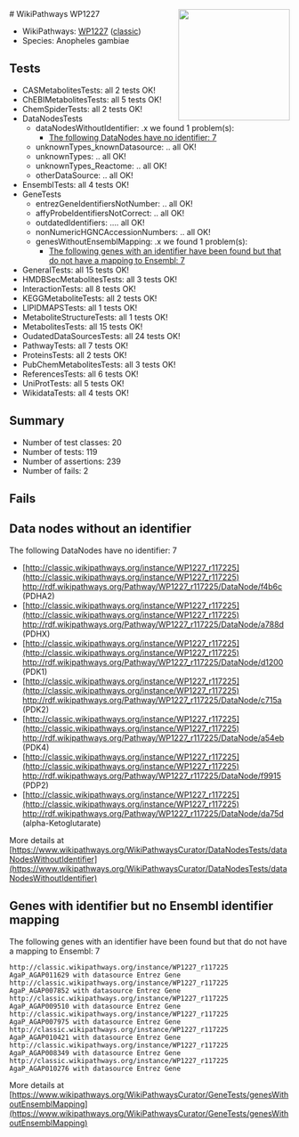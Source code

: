 <img style="float: right; width: 200px" src="https://upload.wikimedia.org/wikipedia/commons/thumb/8/83/Wplogo_with_text_500.png/640px-Wplogo_with_text_500.png" />
# WikiPathways WP1227

* WikiPathways: [WP1227](https://wikipathways.org/pathways/WP1227) ([classic](https://classic.wikipathways.org/instance/WP1227))
* Species: Anopheles gambiae
## Tests
* CASMetabolitesTests: all 2 tests OK!
* ChEBIMetabolitesTests: all 5 tests OK!
* ChemSpiderTests: all 2 tests OK!
* DataNodesTests
    * dataNodesWithoutIdentifier: .x we found 1 problem(s):
        * [The following DataNodes have no identifier: 7](#d2d32fa6)
    * unknownTypes_knownDatasource: .. all OK!
    * unknownTypes: .. all OK!
    * unknownTypes_Reactome: .. all OK!
    * otherDataSource: .. all OK!
* EnsemblTests: all 4 tests OK!
* GeneTests
    * entrezGeneIdentifiersNotNumber: .. all OK!
    * affyProbeIdentifiersNotCorrect: .. all OK!
    * outdatedIdentifiers: .... all OK!
    * nonNumericHGNCAccessionNumbers: .. all OK!
    * genesWithoutEnsemblMapping: .x we found 1 problem(s):
        * [The following genes with an identifier have been found but that do not have a mapping to Ensembl: 7](#40286d89)
* GeneralTests: all 15 tests OK!
* HMDBSecMetabolitesTests: all 3 tests OK!
* InteractionTests: all 8 tests OK!
* KEGGMetaboliteTests: all 2 tests OK!
* LIPIDMAPSTests: all 1 tests OK!
* MetaboliteStructureTests: all 1 tests OK!
* MetabolitesTests: all 15 tests OK!
* OudatedDataSourcesTests: all 24 tests OK!
* PathwayTests: all 7 tests OK!
* ProteinsTests: all 2 tests OK!
* PubChemMetabolitesTests: all 3 tests OK!
* ReferencesTests: all 6 tests OK!
* UniProtTests: all 5 tests OK!
* WikidataTests: all 4 tests OK!


## Summary

* Number of test classes: 20
* Number of tests: 119
* Number of assertions: 239
* Number of fails: 2

## Fails

<a name="d2d32fa6" />

## Data nodes without an identifier

The following DataNodes have no identifier: 7

* [http://classic.wikipathways.org/instance/WP1227_r117225](http://classic.wikipathways.org/instance/WP1227_r117225) http://rdf.wikipathways.org/Pathway/WP1227_r117225/DataNode/f4b6c (PDHA2)
* [http://classic.wikipathways.org/instance/WP1227_r117225](http://classic.wikipathways.org/instance/WP1227_r117225) http://rdf.wikipathways.org/Pathway/WP1227_r117225/DataNode/a788d (PDHX)
* [http://classic.wikipathways.org/instance/WP1227_r117225](http://classic.wikipathways.org/instance/WP1227_r117225) http://rdf.wikipathways.org/Pathway/WP1227_r117225/DataNode/d1200 (PDK1)
* [http://classic.wikipathways.org/instance/WP1227_r117225](http://classic.wikipathways.org/instance/WP1227_r117225) http://rdf.wikipathways.org/Pathway/WP1227_r117225/DataNode/c715a (PDK2)
* [http://classic.wikipathways.org/instance/WP1227_r117225](http://classic.wikipathways.org/instance/WP1227_r117225) http://rdf.wikipathways.org/Pathway/WP1227_r117225/DataNode/a54eb (PDK4)
* [http://classic.wikipathways.org/instance/WP1227_r117225](http://classic.wikipathways.org/instance/WP1227_r117225) http://rdf.wikipathways.org/Pathway/WP1227_r117225/DataNode/f9915 (PDP2)
* [http://classic.wikipathways.org/instance/WP1227_r117225](http://classic.wikipathways.org/instance/WP1227_r117225) http://rdf.wikipathways.org/Pathway/WP1227_r117225/DataNode/da75d (alpha-Ketoglutarate)


More details at [https://www.wikipathways.org/WikiPathwaysCurator/DataNodesTests/dataNodesWithoutIdentifier](https://www.wikipathways.org/WikiPathwaysCurator/DataNodesTests/dataNodesWithoutIdentifier)

<a name="40286d89" />

## Genes with identifier but no Ensembl identifier mapping

The following genes with an identifier have been found but that do not have a mapping to Ensembl: 7
```
http://classic.wikipathways.org/instance/WP1227_r117225 AgaP_AGAP011629 with datasource Entrez Gene
http://classic.wikipathways.org/instance/WP1227_r117225 AgaP_AGAP007852 with datasource Entrez Gene
http://classic.wikipathways.org/instance/WP1227_r117225 AgaP_AGAP009510 with datasource Entrez Gene
http://classic.wikipathways.org/instance/WP1227_r117225 AgaP_AGAP007975 with datasource Entrez Gene
http://classic.wikipathways.org/instance/WP1227_r117225 AgaP_AGAP010421 with datasource Entrez Gene
http://classic.wikipathways.org/instance/WP1227_r117225 AgaP_AGAP008349 with datasource Entrez Gene
http://classic.wikipathways.org/instance/WP1227_r117225 AgaP_AGAP010276 with datasource Entrez Gene
```

More details at [https://www.wikipathways.org/WikiPathwaysCurator/GeneTests/genesWithoutEnsemblMapping](https://www.wikipathways.org/WikiPathwaysCurator/GeneTests/genesWithoutEnsemblMapping)

